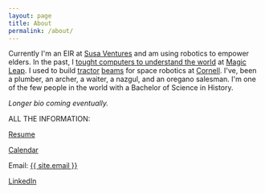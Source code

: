 ```yaml
---
layout: page
title: About
permalink: /about/
---
```

Currently I'm an EIR at [Susa Ventures][Susa] and am using robotics to empower elders. In the past, I [tought computers to understand the world][deeplearning] at [Magic Leap][magicleap]. I used to build [tractor][tractor] [beams][beams] for space robotics at [Cornell][lab]. I've, been a plumber, an archer, a waiter, a nazgul, and an oregano salesman. I'm  one of the few people in the world with a Bachelor of Science in History. 

*Longer bio coming eventually.*
 
ALL THE INFORMATION:

[Resume][resume]

[Calendar][cal]

Email: <a href="mailto:{{ site.email }}">{{ site.email }}</a>

[LinkedIn](http://linkedin.com/in/benjaminzreinhardt)


[lab]:http://www.spacecraftresearch.com/
[cal]:/calendar/
[projects]:/projects
[resume]:/pages/bzr_resume.pdf
[tractor]: https://www.youtube.com/watch?v=Y-FXqIcmVHc
[beams]: https://www.youtube.com/watch?v=8lF_H1IqPiU
[lab]:http://www.spacecraftresearch.com/
[cal]:/pages/calendar.html
[projects]:/projects
[resume]:/pages/bzr_resume.pdf
[tractor]: https://www.youtube.com/watch?v=Y-FXqIcmVHc
[beams]: https://www.youtube.com/watch?v=8lF_H1IqPiU
[magicleap]: http://www.magicleap.com
[deeplearning]:https://en.wikipedia.org/wiki/Deep_learning
[susa]:http://susaventures.com/
